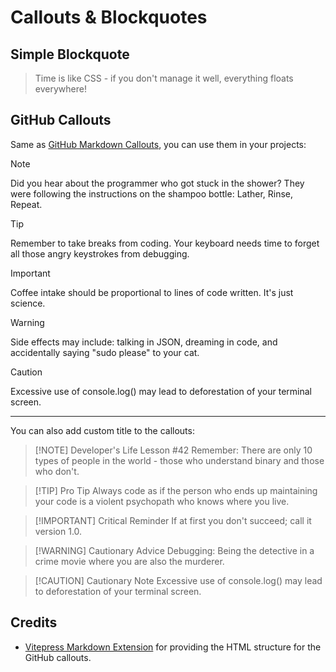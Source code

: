 # Callouts & Blockquotes

## Simple Blockquote

<ComponentPreview>

<NqPlayground>

> Time is like CSS - if you don't manage it well, everything floats everywhere!

</NqPlayground>

</ComponentPreview>

## GitHub Callouts

Same as [GitHub Markdown Callouts](https://docs.github.com/en/get-started/writing-on-github/getting-started-with-writing-and-formatting-on-github/basic-writing-and-formatting-syntax#alerts), you can use them in your projects:

<ComponentPreview>

<NqPlayground>

> [!NOTE]
> Did you hear about the programmer who got stuck in the shower? They were following the instructions on the shampoo bottle: Lather, Rinse, Repeat.

> [!TIP]
> Remember to take breaks from coding. Your keyboard needs time to forget all those angry keystrokes from debugging.

> [!IMPORTANT]
> Coffee intake should be proportional to lines of code written. It's just science.

> [!WARNING]
> Side effects may include: talking in JSON, dreaming in code, and accidentally saying "sudo please" to your cat.

> [!CAUTION]
> Excessive use of console.log() may lead to deforestation of your terminal screen.

</NqPlayground>

</ComponentPreview>

---

You can also add custom title to the callouts:

<ComponentPreview>

<NqPlayground>

> [!NOTE] Developer's Life Lesson #42
> Remember: There are only 10 types of people in the world - those who understand binary and those who don't.

> [!TIP] Pro Tip
> Always code as if the person who ends up maintaining your code is a violent psychopath who knows where you live.

> [!IMPORTANT] Critical Reminder
> If at first you don't succeed; call it version 1.0.

> [!WARNING] Cautionary Advice
> Debugging: Being the detective in a crime movie where you are also the murderer.

> [!CAUTION] Cautionary Note
> Excessive use of console.log() may lead to deforestation of your terminal screen.

</NqPlayground>

</ComponentPreview>

## Credits

- [Vitepress Markdown Extension](https://vitepress.dev) for providing the HTML structure for the GitHub callouts.
